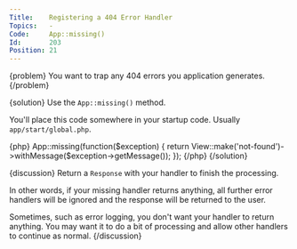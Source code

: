 ```yaml
---
Title:    Registering a 404 Error Handler
Topics:   -
Code:     App::missing()
Id:       203
Position: 21
---
```


{problem}
You want to trap any 404 errors you application generates.
{/problem}

{solution}
Use the `App::missing()` method.

You'll place this code somewhere in your startup code. Usually `app/start/global.php`.

{php}
App::missing(function($exception)
{
    return View::make('not-found')->withMessage($exception->getMessage());
});
{/php}
{/solution}

{discussion}
Return a `Response` with your handler to finish the processing.

In other words, if your missing handler returns anything, all further error handlers will be ignored and the response will be returned to the user.

Sometimes, such as error logging, you don't want your handler to return anything. You may want it to do a bit of processing and allow other handlers to continue as normal.
{/discussion}
